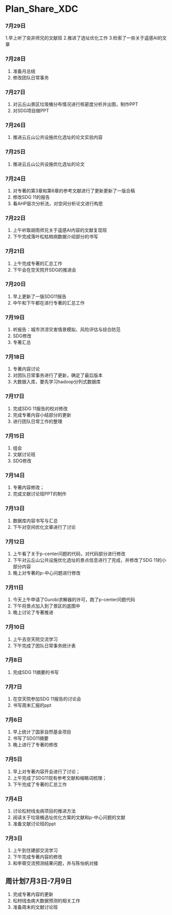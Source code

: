 # Plan_Share_XDC
### 7月29日
1.早上听了奕非师兄的文献班
2.推进了选址优化工作
3.检索了一些关于遥感AI的文章
### 7月28日
1. 准备月总结
2. 修改团队日常事务
### 7月27日
1. 对云丘山景区垃圾桶分布情况进行核密度分析并出图，制作PPT
2. 对SDG项目做PPT
### 7月26日
1. 推进云丘山公共设施优化选址的论文实验内容
### 7月25日
1. 推进云丘山公共设施优化选址的论文
### 7月24日
1. 对专著的第3章和第6章的参考文献进行了更新更新了一版合稿
2. 修改SDG 11的报告
3. 看AHP层次分析法，对空间分析论文进行构思
### 7月22日
1. 上午听取胡雨师兄关于遥感AI内容的文献复现班
2. 下午完成落叶松枯梢病数据介绍部分的书写
### 7月21日
1. 上午完成专著的汇总工作
2. 下午会在空天院开SDG的推进会
### 7月20日
1. 早上更新了一版SDG11报告
2. 中午和下午都在进行专著的汇总工作
### 7月19日
1. 听报告：城市洪涝灾害情景模拟、风险评估与综合防范
2. SDG修改
3. 专著汇总
### 7月18日
1. 专著内容讨论
2. 对团队日常事务进行了更新，确定了最后版本
3. 大数据入库，要先学习hadoop分列式数据库
### 7月17日
1. 完成SDG 11报告的校对修改
2. 完成专著内容小结部分的更新
3. 进行团队日常工作的整理
### 7月15日
1. 组会
2. 文献讨论班
3. SDG修改
### 7月14日
1. 专著内容修改；
2. 完成文献讨论班PPT的制作
### 7月13日
1. 数据库内容书写与汇总
2. 下午对空间优化文章进行了讨论
### 7月12日
1. 上午看了关于p-center问题的代码，对代码部分进行修改
2. 下午对云丘山公共设施优化选址的景点信息进行了完成，并修改了SDG 11的小部分内容
3. 晚上对专著的p-中心问题进行修改
### 7月11日
1. 今天上午申请了Gurobi求解器的许可，跑了p-center问题代码
2. 下午将景点加入到了景区的底图中
3. 晚上讨论了专著推进
### 7月10日
1. 上午去空天院交流学习
2. 下午完成了团队日常事务统计表
### 7月8日
1. 完成SDG 11摘要的书写 
### 7月7日
1. 在空天院参加SDG 11报告的讨论会
2. 书写周末汇报的ppt
### 7月6日
1. 早上统计了国家自然基金项目
2. 书写了SDG11摘要
3. 晚上进行了专著的修改
### 7月5日
1. 早上对专著内容开会进行了讨论；
2. 上午完成了SDG11现有参考文献和缩略词梳理；
3. 下午完成了专著的汇总工作
### 7月4日
1. 讨论松材线虫病项目的推进方法
2. 阅读关于垃圾桶选址优化方案的文献和p-中心问题的文献
3. 准备文献讨论班的ppt
### 7月3日
1. 上午到住建部交流学习
2. 下午完成专著内容的修改
3. 和李霄交流预测结果问题，并与陈怡帆对接
## 周计划7月3日-7月9日
1. 完成专著内容的更新
2. 松材线虫病大数据预测的相关工作
3. 准备周末的文献讨论班

